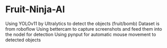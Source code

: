 # Fruit-Ninja-AI

Using YOLOv11 by Ultralytics to detect the objects (fruit/bomb)
Dataset is from roboflow
Using bettercam to capture screenshots and feed them into the nodel for detection
Using pynput for automatic mouse movement to detected objects
